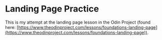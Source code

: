 # Landing Page Practice
This is my attempt at the landing page lesson in the Odin Project (found here: [https://www.theodinproject.com/lessons/foundations-landing-page](https://www.theodinproject.com/lessons/foundations-landing-page)).